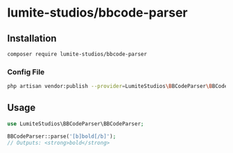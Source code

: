 
# lumite-studios/bbcode-parser

## Installation
```bash
composer require lumite-studios/bbcode-parser
```
### Config File
```bash
php artisan vendor:publish --provider=LumiteStudios\BBCodeParser\BBCodeParserProvider
```

## Usage
```php
use LumiteStudios\BBCodeParser\BBCodeParser;

BBCodeParser::parse('[b]bold[/b]');
// Outputs: <strong>bold</strong>
```
